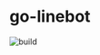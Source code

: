 # go-linebot

![build](https://github.com/guyzsarun/go-linebot/actions/workflows/build.yml/badge.svg)
